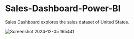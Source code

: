 # Sales-Dashboard-Power-BI
Sales Dashboard explores the sales dataset of United States.

![Screenshot 2024-12-05 165441](https://github.com/user-attachments/assets/903d4d3f-a717-445e-b79a-ad89e71ace68)

